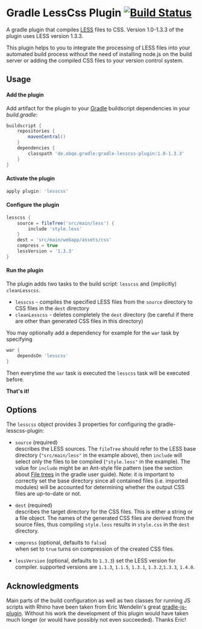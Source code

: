 # Gradle LessCss Plugin [![Build Status](https://travis-ci.org/obecker/gradle-lesscss-plugin.png?branch=master)](https://travis-ci.org/obecker/gradle-lesscss-plugin)

A gradle plugin that compiles [LESS](http://lesscss.org) files to CSS. Version 1.0-1.3.3 of the plugin uses LESS version 1.3.3.

This plugin helps to you to integrate the processing of LESS files into your automated build process without the need of installing node.js
on the build server or adding the compiled CSS files to your version control system.



## Usage

#### Add the plugin

Add artifact for the plugin to your [Gradle](http://gradle.org) buildscript dependencies in your *build.gradle*:

```groovy
buildscript {
    repositories {
        mavenCentral()
    }
    dependencies {
        classpath 'de.obqo.gradle:gradle-lesscss-plugin:1.0-1.3.3'
    }
}
```

#### Activate the plugin

```groovy
apply plugin: 'lesscss'
```

#### Configure the plugin

```groovy
lesscss {
    source = fileTree('src/main/less') {
        include 'style.less'
    }
    dest = 'src/main/webapp/assets/css'
    compress = true
    lessVersion = '1.3.3'
}
```

#### Run the plugin

The plugin adds two tasks to the build script: `lesscss` and (implicitly) `cleanLesscss`.

* `lesscss` - compiles the specified LESS files from the `source` directory to CSS files in the `dest` directory
* `cleanLesscss` - deletes completely the `dest` directory (be careful if there are other than generated CSS files in this directory)

You may optionally add a dependency for example for the `war` task by specifying

```groovy
war {
    dependsOn 'lesscss'
}
```

Then everytime the `war` task is executed the `lesscss` task will be executed before.


**That's it!**

## Options

The `lesscss` object provides 3 properties for configuring the gradle-lesscss-plugin:

* `source` (required)  
describes the LESS sources. The `fileTree` should refer to the LESS base directory (`"src/main/less"` in the example above), then `include` will select
only the files to be compiled (`"style.less"` in the example). The value for `include` might be an Ant-style file pattern (see the section about
[File trees](http://www.gradle.org/docs/current/userguide/working_with_files.html#sec:file_trees) in the gradle user guide).
Note: it is important to correctly set the base directory since all contained files (i.e. imported modules) will be accounted for determining whether the
output CSS files are up-to-date or not.

* `dest` (required)  
describes the target directory for the CSS files. This is either a string or a file object. The names of the generated CSS files are derived from the
source files, thus compiling `style.less` results in `style.css` in the `dest` directory.

* `compress` (optional, defaults to `false`)  
when set to `true` turns on compression of the created CSS files.

* `lessVersion` (optional, defaults to `1.3.3`)
set the LESS version for compiler. supported versions are `1.1.3`, `1.1.5`, `1.3.1`, `1.3.2`,`1.3.3`, `1.4.0`.

## Acknowledgments

Main parts of the build configuration as well as two classes for running JS scripts with Rhino have been taken from Eric Wendelin's great
[gradle-js-plugin](https://github.com/eriwen/gradle-js-plugin). Without his work the development of this plugin would have taken much longer (or would
have possibly not even succeeded). Thanks Eric!


